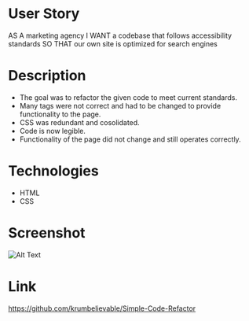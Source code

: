 # <Module-1-Challenge>

# User Story

AS A marketing agency
I WANT a codebase that follows accessibility standards
SO THAT our own site is optimized for search engines

# Description

- The goal was to refactor the given code to meet current standards.
- Many tags were not correct and had to be changed to provide functionality to the page.
- CSS was redundant and cosolidated.
- Code is now legible.
- Functionality of the page did not change and still operates correctly.

# Technologies

- HTML
- CSS

# Screenshot

![Alt Text](/Screenshot/Screenshot%202022-11-06%20014044.png)

# Link

https://github.com/krumbelievable/Simple-Code-Refactor
